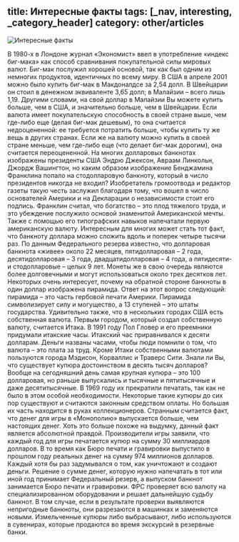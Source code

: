 title: Интересные факты
tags: [_nav, interesting, _category_header]
category: other/articles
---

![Интересные факты ](/img/content/articles/article26.jpg)

В 1980-х в Лондоне журнал «Экономист» ввел в употребление «индекс биг-мака» как способ сравнивания покупательной силы мировых валют. Биг-мак послужил хорошей основой, так как был одним из немногих продуктов, идентичных по всему миру. В США в апреле 2001 можно было купить биг-мак в Макдоналдсе за 2,54 долл. В Швейцарии он стоил в денежном эквиваленте 3,65 долл; в Малайзии – всего лишь 1,19. Другими словами, на свой доллар в Малайзии Вы можете купить больше, чем в США, и значительно больше, чем в Швейцарии.
Если валюта имеет покупательскую способность в своей стране выше, чем где-либо еще (делая биг-мак дешевым), то она считается недооцененной: ее требуется потратить больше, чтобы купить ту же вещь в других странах. Если же на валюту можно купить в своей стране меньше, чем где-либо еще (что делает биг-мак дорогим), она считается переоцененной.
На многих долларовых банкнотах изображены президенты США Эндрю Джексон, Авраам Линкольн, Джордж Вашингтон, но каким образом изображение Бенджамина Франклина попало на стодолларовую банкноту, который в число президентов никогда не входил? Изобретатель громоотвода и редактор газеты такую честь заслужил благодаря тому, что вошел в число основателей Америки и на Декларации о независимости стоит его подпись. Франклин считал, что богатство – это плод тяжелого труда, и это убеждение послужило основой знаменитой Американской мечты. Также с помощью его типографских навыков напечатали первую американскую валюту.
Интересным для многих может стать тот факт, что банкноту доллара можно сложить вдоль и поперек четыре тысячи раз. По данным Федерального резерва известно, что долларовая банкнота «живее» около 22 месяцев, пятидолларовая – 2 года, десятидолларовая – 3 года, двадцатидолларовая – 4 года, а пятидесяти- и стодолларовые – целых 9 лет.
Монеты же в свою очередь являются более долговечными и могут использоваться около трех десятков лет. Некоторых очень интересует, почему на обратной стороне банкноты в один доллар изображена пирамида. Ответ на этот вопрос следующий: пирамида – это часть гербовой печати Америки. Пирамида символизирует силу и могущество, а 13 ступеней – это штаты государства.
Удивительно также, что в нескольких городах США есть собственная валюта. Первым городом, который создал собственную валюту, считается Итака. В 1991 году Пол Гловер и его преемники придумали итакские часы. Итакский час приравнивался к десяти долларам. Деньги названы часами, чтобы люди помнили о том, что валюта – это плата за труд. Кроме Итаки собственными валютами пользуются города Мэдисон, Корваллис и Траверс Сити.
Знали ли Вы, что существует купюра достоинством в десять тысяч долларов? Вообще на сегодняшний день самая крупная купюра – это 100 долларовая, но раньше выпускались и тысячные и пятитысячные и даже десятитысячные. В 1969 году их прекратили печатать, так как не было в этом особой необходимости. Некоторые такие купюры до сих пор существуют и считаются законным средством оплаты. Но большая их часть находится в руках коллекционеров.
Странным считается факт, что денег для игры в «Монополию» выпускается больше, чем настоящих денег. Хоть это больше похоже на выдумку, данный факт является абсолютной правдой. Производители игры заявили, что каждый год для игры печатается купюр на сумму 30 миллиардов долларов. В то время как Бюро печати и гравировки выпустило в прошлом году реальных денег на сумму 974 миллионов долларов. Каждый хотя бы раз задумывался о том, как уничтожают и создают деньги. Решение о сумме денег, которую нужно напечатать в тот или иной год принимает Федеральный резерв, а выпуском банкнот занимается Бюро печати и гравировки. ФРС проверяет всю валюту на специализированном оборудовании и решает дальнейшую судьбу банкнот. В том случае, если в результате проверки выявляются непригодные банкноты, они разрезаются в машинках и заменяются новыми. Измельченные купюры либо выбрасывают, либо используются в сувенирах, которые продаются во время экскурсий в резервные банки.
